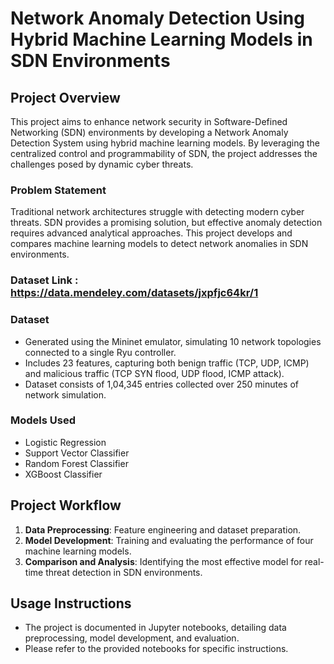 # Network Anomaly Detection Using Hybrid Machine Learning Models in SDN Environments

## Project Overview

This project aims to enhance network security in Software-Defined Networking (SDN) environments by developing a Network Anomaly Detection System using hybrid machine learning models. By leveraging the centralized control and programmability of SDN, the project addresses the challenges posed by dynamic cyber threats.

### Problem Statement

Traditional network architectures struggle with detecting modern cyber threats. SDN provides a promising solution, but effective anomaly detection requires advanced analytical approaches. This project develops and compares machine learning models to detect network anomalies in SDN environments.

### Dataset Link : https://data.mendeley.com/datasets/jxpfjc64kr/1
### Dataset

- Generated using the Mininet emulator, simulating 10 network topologies connected to a single Ryu controller.
- Includes 23 features, capturing both benign traffic (TCP, UDP, ICMP) and malicious traffic (TCP SYN flood, UDP flood, ICMP attack).
- Dataset consists of 1,04,345 entries collected over 250 minutes of network simulation.

### Models Used

- Logistic Regression
- Support Vector Classifier
- Random Forest Classifier
- XGBoost Classifier

## Project Workflow

1. **Data Preprocessing**: Feature engineering and dataset preparation.
2. **Model Development**: Training and evaluating the performance of four machine learning models.
3. **Comparison and Analysis**: Identifying the most effective model for real-time threat detection in SDN environments.

## Usage Instructions

- The project is documented in Jupyter notebooks, detailing data preprocessing, model development, and evaluation.
- Please refer to the provided notebooks for specific instructions.
